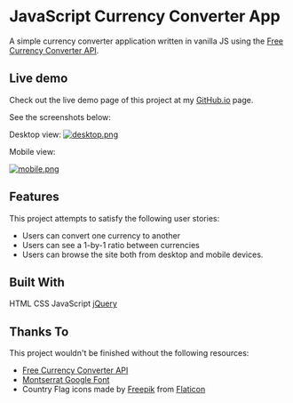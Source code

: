 
# JavaScript Currency Converter App

A simple currency converter application written in vanilla JS using  the [Free Currency Converter API](https://free.currencyconverterapi.com/).
## Live demo
Check out the live demo page of this project at my [GitHub.io](https://torod76.github.io/currency-converter-js/) page.

See the screenshots below:

Desktop view:
[![desktop.png](https://i.postimg.cc/GtxfNN5W/desktop.png)](https://postimg.cc/m1hV1dRj)

Mobile view:

[![mobile.png](https://i.postimg.cc/fTb5DJtt/mobile.png)](https://postimg.cc/qg92GBG4)

## Features
This project attempts to satisfy the following user stories:

 - Users can convert one currency to another 
 - Users can see a 1-by-1 ratio between currencies 
 - Users can browse the site both from desktop
   and mobile devices.
## Built With
HTML
CSS
JavaScript
[jQuery](https://jquery.com/)
## Thanks To
This project wouldn't be finished without the following resources:
 - [Free Currency Converter API](https://free.currencyconverterapi.com/)
 - [Montserrat Google Font](https://fonts.google.com/specimen/Montserrat?preview.text_type=custom)
 - Country Flag icons made by [Freepik](https://www.freepik.com/) from [Flaticon](https://www.flaticon.com/packs/countrys-flags)
